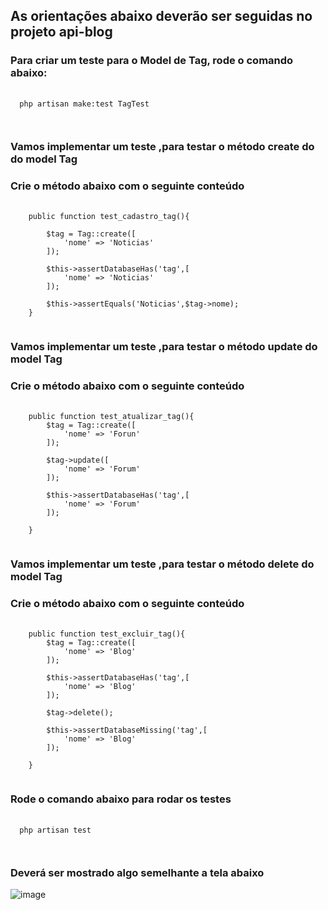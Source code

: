 ## As orientações abaixo deverão ser seguidas no projeto api-blog

### Para criar um teste para o Model de Tag, rode o comando abaixo:

<pre class="language-php">
  <code class="language-php">
  php artisan make:test TagTest
  
  </code>
</pre>

### Vamos implementar um teste ,para testar o método create do do model Tag
### Crie o método abaixo com o seguinte conteúdo
<pre class="language-php">
  <code class="language-php">
	public function test_cadastro_tag(){

        $tag = Tag::create([
            'nome' => 'Noticias'
        ]);

        $this->assertDatabaseHas('tag',[
            'nome' => 'Noticias'
        ]);

        $this->assertEquals('Noticias',$tag->nome);
    }
  </code>
</pre>

### Vamos implementar um teste ,para testar o método update do model Tag
### Crie o método abaixo com o seguinte conteúdo
<pre class="language-php">
  <code class="language-php">
	public function test_atualizar_tag(){
        $tag = Tag::create([
            'nome' => 'Forun'
        ]);

        $tag->update([
            'nome' => 'Forum'
        ]);

        $this->assertDatabaseHas('tag',[
            'nome' => 'Forum'
        ]);

    }
  </code>
</pre>


### Vamos implementar um teste ,para testar o método delete do model Tag
### Crie o método abaixo com o seguinte conteúdo
<pre class="language-php">
  <code class="language-php">
	public function test_excluir_tag(){
        $tag = Tag::create([
            'nome' => 'Blog'
        ]);

        $this->assertDatabaseHas('tag',[
            'nome' => 'Blog'
        ]);

        $tag->delete();

        $this->assertDatabaseMissing('tag',[
            'nome' => 'Blog'
        ]);

    }
  </code>
</pre>

### Rode o comando abaixo para rodar os testes

<pre class="language-php">
  <code class="language-php">
  php artisan test
  
  </code>
</pre>

### Deverá ser mostrado algo semelhante a tela abaixo

![image](https://github.com/user-attachments/assets/a8ee6326-779e-451a-9634-40f0f8d9d985)














